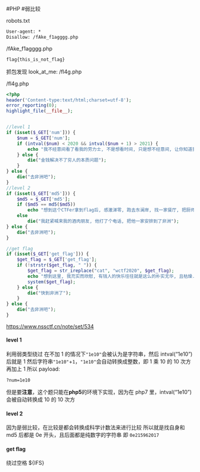 #PHP #弱比较

robots.txt

```txt
User-agent: *
Disallow: /fAke_f1agggg.php
```

/fAke_f1agggg.php

```txt
flag{this_is_not_flag}
```

抓包发现
look_at_me: /fl4g.php

/fl4g.php

```php
<?php
header('Content-type:text/html;charset=utf-8');
error_reporting(0);
highlight_file(__file__);


//level 1
if (isset($_GET['num'])) {
    $num = $_GET['num'];
    if (intval($num) < 2020 && intval($num + 1) > 2021) {
        echo "我不经意间看了看我的劳力士, 不是想看时间, 只是想不经意间, 让你知道我过得比你好.</br>";
    } else {
        die("金钱解决不了穷人的本质问题");
    }
} else {
    die("去非洲吧");
}
//level 2
if (isset($_GET['md5'])) {
    $md5 = $_GET['md5'];
    if ($md5 == md5($md5))
        echo "想到这个CTFer拿到flag后, 感激涕零, 跑去东澜岸, 找一家餐厅, 把厨师轰出去, 自己炒两个拿手小菜, 倒一杯散装白酒, 致富有道, 别学小暴.</br>";
    else
        die("我赶紧喊来我的酒肉朋友, 他打了个电话, 把他一家安排到了非洲");
} else {
    die("去非洲吧");
}

//get flag
if (isset($_GET['get_flag'])) {
    $get_flag = $_GET['get_flag'];
    if (!strstr($get_flag, " ")) {
        $get_flag = str_ireplace("cat", "wctf2020", $get_flag);
        echo "想到这里, 我充实而欣慰, 有钱人的快乐往往就是这么的朴实无华, 且枯燥.</br>";
        system($get_flag);
    } else {
        die("快到非洲了");
    }
} else {
    die("去非洲吧");
}

```

https://www.nssctf.cn/note/set/534

#### level 1

利用弱类型绕过
在不加 1 的情况下`"1e10"`会被认为是字符串，然后 intval(“1e10”)后就是 1
然后字符串`"1e10"`+`1`，`"1e10"`会自动转换成整数，即 1 乘 10 的 10 次方再加上 1
所以 payload:

```
?num=1e10
```

但是要**注意**，这个题只能在**php5**的环境下实现，因为在 php7 里，intval(“1e10”)会被自动转换成 10 的 10 次方

#### level 2

因为是弱比较，在比较是都会转换成科学计数法来进行比较
所以就是找自身和 md5 后都是 0e 开头，且后面都是纯数字的字符串
即 `0e215962017`

#### get flag

绕过空格
${IFS}
